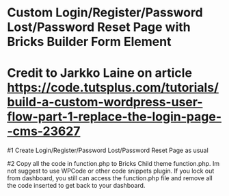 # Custom Login/Register/Password Lost/Password Reset Page with Bricks Builder Form Element
# Credit to Jarkko Laine on article https://code.tutsplus.com/tutorials/build-a-custom-wordpress-user-flow-part-1-replace-the-login-page--cms-23627

#1 Create Login/Register/Password Lost/Password Reset Page as usual

#2 Copy all the code in function.php to Bricks Child theme function.php. Im not suggest to use WPCode or other code snippets plugin. If you lock out from dashboard, you still can access the function.php file and remove all the code inserted to get back to your dashboard.
